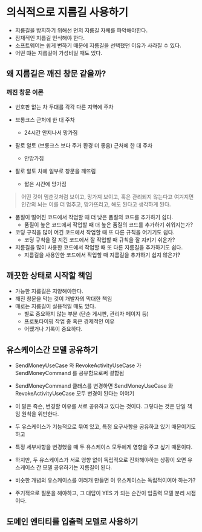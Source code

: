 # 의식적으로 지름길 사용하기

- 지름길을 방지하기 위해선 먼저 지름길 자체를 파악해야한다.
- 잠재적인 지름길 인식해야 한다.
- 소프트웨어는 쉽게 변하기 때문에 지름길을 선택했던 이유가 사라질 수 있다.
- 어떤 떄는 지름길이 가성비일 때도 있다.


## 왜 지름길은 깨진 창문 같을까?

### 깨진 창문 이론

- 번호판 없는 차 두대를 각각 다른 지역에 주차


- 브롱크스 근처에 한 대 주차
  - 24시간 안지나서 망가짐
- 팔로 알토 (브롱크스 보다 주거 환경 더 좋음) 근처에 한 대 주차
  - 안망가짐
- 팔로 알토 차에 일부로 창문을 깨뜨림
  - 짧은 시간에 망가짐

> 어떤 것이 멈춘것처럼 보이고, 망가져 보이고,
> 혹은 관리되지 않는다고 여겨지면 인간의 뇌는 이를 더 멈추고, 망가뜨리고,
> 해도 된다고 생각하게 된다.

- 품질이 떨어진 코드에서 작업할 때 더 낮은 품질의 코드를 추가하기 쉽다.
  - 품질이 높은 코드에서 작업할 때 더 높은 품질의 코드를 추가하기 쉬워지는가?
- 코딩 규칙을 많이 어긴 코드에서 작업할 때 또 다른 규칙을 어기기도 쉽다.
  - 코딩 규칙을 잘 지킨 코드에서 잘 작업할 때 규칙을 잘 지키기 쉬운가?
- 지름길을 많이 사용한 코드에서 작업할 때 또 다른 지름길을 추가하기도 쉽다.
  - 지름길을 사용안한 코드에서 작업할 때 지름길을 추가하기 쉽지 않은가?

## 깨끗한 상태로 시작할 책임

- 가능한 지름길은 지양해야한다.
- 깨진 창문을 막는 것이 개발자의 막대한 책임
- 때로는 지름길이 실용적일 때도 있다.
  - 별로 중요하지 않는 부분 (단순 게시판, 관리자 페이지 등)
  - 프로토타이핑 작업 중 혹은 경제적인 이유
  - 어쨌거나 기록이 중요하다.

## 유스케이스간 모델 공유하기

- SendMoneyUseCase 와 RevokeActivityUseCase 가 SendMoneyCommand 를 공유함으로써 결합됨
- SendMoneyCommand 클래스를 변경하면 SendMoneyUseCase 와 RevokeActivityUseCase 모두 변경이 된다는 이야기
- 이 말은 즉슨, 변경할 이유를 서로 공유하고 있다는 것이다. 그렇다는 것은 단일 책임 원칙을 위반한다.


- 두 유스케이스가 기능적으로 묶여 있고, 특정 요구사항을 공유하고 있기 때문이기도 하고
- 특정 세부사항을 변경했을 때 두 유스케이스 모두에게 영향을 주고 싶기 때문이다.
- 하지만, 두 유스케이스가 서로 영향 없이 독립적으로 진화해야하는 상황이 오면 유스케이스 간 모델 공유하기는 지름길이 된다.


- 비슷한 개념의 유스케이스를 여러개 만들면 이 유스케이스는 독립적이여야 하는가?
- 주기적으로 질문을 해야하고, 그 대답이 YES 가 되는 순간이 입출력 모델 분리 시점이다.


## 도메인 엔티티를 입출력 모델로 사용하기


